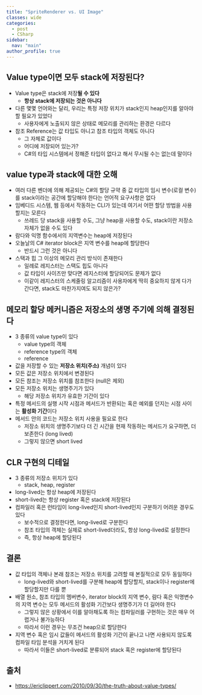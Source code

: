 ```yaml
---
title: "SpriteRenderer vs. UI Image"
classes: wide
categories: 
  - post
  - CSharp
sidebar:
  nav: "main"
author_profile: true
---
```


## Value type이면 모두 stack에 저장된다?
* Value type은 stack에 저장**될 수 있다**
  * **항상 stack에 저장되는 것은 아니다**
* 다른 몇몇 언어와는 달리, 우리는 특정 저장 위치가 stack인지 heap인지를 알아야할 필요가 있었다
  * 사용자에게 노출되지 않은 상태로 메모리를 관리하는 환경은 다르다
* 참조 Reference는 값 타입도 아니고 참조 타입의 객체도 아니다
  * 그 자체로 값이다
  * 어디에 저장되어 있는가?
  * C#의 타입 시스템에서 정해준 타입이 없다고 해서 무시될 수는 없는데 말이다

## value type과 stack에 대한 오해
* 여러 다른 벤더에 의해 제공되는 C#의 할당 규약 중 값 타입의 임시 변수(로컬 변수)를 stack이라는 공간에 할당해야 한다는 언어적 요구사항은 없다
* 임베디드 시스템, 웹 등에서 작동하는 CLI가 있는데 여기서 어떤 할당 방법을 사용할지는 모른다
  * 쓰레드 당 stack을 사용할 수도, 그냥 heap을 사용할 수도, stack이란 저장소 자체가 없을 수도 있다
* 람다와 익명 함수에서의 지역변수는 heap에 저장된다
* 오늘날의 C# iterator block은 지역 변수를 heap에 할당한다
  * 반드시 그런 것은 아니다
* 스택과 힙 그 이상의 메모리 관리 방식이 존재한다
  * 일례로 레지스터는 스택도 힙도 아니다
  * 값 타입이 사이즈만 맞다면 레지스터에 할당되어도 문제가 없다
  * 이같이 레지스터의 스케줄링 알고리즘이 사용자에게 딱히 중요하지 않게 다가간다면, stack도 마찬가지여도 되지 않은가?

## 메모리 할당 메커니즘은 저장소의 생명 주기에 의해 결정된다
* 3 종류의 value type이 있다
  * value type의 객체
  * reference type의 객체
  * reference
* 값을 저장할 수 있는 **저장소 위치(주소)** 개념이 있다
* 모든 값은 저장소 위치에서 변경된다
* 모든 참조는 저장소 위치를 참조한다 (null은 제외)
* 모든 저장소 위치는 생명주기가 있다
  * 해당 저장소 위치가 유효한 기간이 있다
* 특정 메서드의 실행 시작 시점과 메서드가 반환되는 혹은 예외를 던지는 시점 사이는 **활성화 기간**이다
* 메서드 안의 코드는 저장소 위치 사용을 필요로 한다
  * 저장소 위치의 생명주기보다 더 긴 시간을 현재 작동하는 메서드가 요구하면, 더 보존한다 (long lived)
  * 그렇지 않으면 short lived

## CLR 구현의 디테일
* 3 종류의 저장소 위치가 있다
  * stack, heap, register
* long-lived는 항상 heap에 저장된다
* short-lived는 항상 register 혹은 stack에 저장된다
* 컴파일러 혹은 런타임이 long-lived인지 short-lived인지 구분하기 어려운 경우도 있다
  * 보수적으로 결정한다면, long-lived로 구분한다
  * 참조 타입의 객체는 실제로 short-lived더라도, 항상 long-lived로 설정한다
  * 즉, 항상 heap에 할당된다

## 결론
* 값 타입의 객체나 본래 참조는 저장소 위치를 고려할 때 본질적으로 모두 동일하다
  * long-lived와 short-lived를 구분해 heap에 할당할지, stack이나 register에 할당할지만 다를 뿐
* 배열 원소, 참조 타입의 멤버변수, iterator block의 지역 변수, 람다 혹은 익명변수의 지역 변수는 모두 메서드의 활성화 기간보다 생명주기가 더 길어야 한다
  * 그렇지 않은 상황에서 이를 알아채도록 하는 컴파일러를 구현하는 것은 매우 어렵거나 불가능하다
  * 따라서 이런 경우는 무조건 heap으로 할당한다
* 지역 변수 혹은 임시 값들이 메서드의 활성화 기간이 끝나고 나면 사용되지 않도록 컴파일 타임 분석을 거치게 된다
  * 따라서 이들은 short-lived로 분류되어 stack 혹은 register에 할당된다

## 출처
* <https://ericlippert.com/2010/09/30/the-truth-about-value-types/>